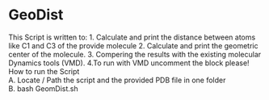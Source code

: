 # GeoDist
This Script is written to: 1. Calculate and print the distance between atoms like C1 and C3 of the provide molecule 
2. Calculate and print the geometric center of the molecule.
3. Compering the results with the existing molecular Dynamics tools (VMD). 
4.To run with VMD uncomment the block please! How to run the Script     
A. Locate / Path the script and the provided PDB file in one folder   
B. bash  GeomDist.sh 

